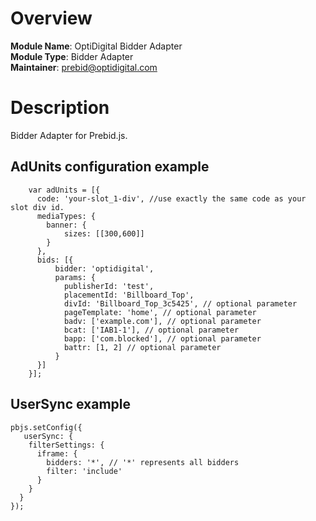 # Overview

**Module Name**: OptiDigital Bidder Adapter  
**Module Type**: Bidder Adapter  
**Maintainer**: prebid@optidigital.com

# Description

Bidder Adapter for Prebid.js.

## AdUnits configuration example
```
    var adUnits = [{
      code: 'your-slot_1-div', //use exactly the same code as your slot div id.
      mediaTypes: {
        banner: {
            sizes: [[300,600]]
        }
      },
      bids: [{
          bidder: 'optidigital',
          params: {
            publisherId: 'test',
            placementId: 'Billboard_Top',
            divId: 'Billboard_Top_3c5425', // optional parameter
            pageTemplate: 'home', // optional parameter
            badv: ['example.com'], // optional parameter
            bcat: ['IAB1-1'], // optional parameter
            bapp: ['com.blocked'], // optional parameter 
            battr: [1, 2] // optional parameter 
          }
      }]
    }];
```

## UserSync example

```
pbjs.setConfig({
   userSync: {
    filterSettings: {
      iframe: {
        bidders: '*', // '*' represents all bidders
        filter: 'include'
      }
    }
  }
});
```
